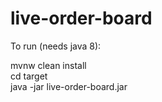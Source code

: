 # live-order-board

To run (needs java 8): 

mvnw clean install <br>
cd target <br>
java -jar live-order-board.jar
